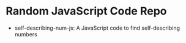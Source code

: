 # Random JavaScript Code Repo
* self-describing-num-js: A JavaScript code to find self-describing numbers
